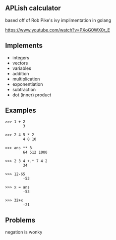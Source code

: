 APLish calculator
-----------------
based off of Rob Pike's ivy implimentation in golang

https://www.youtube.com/watch?v=PXoG0WX0r_E

Implements
----------
* integers
* vectors
* variables
* addition
* multiplication
* exponentiation
* subtraction
* dot (inner) product

Examples
--------
```
>>> 1 + 2
        3
 
>>> 2 4 5 * 2
        4 8 10
 
>>> ans ** 3
        64 512 1000
 
>>> 2 3 4 +.* 7 4 2
        34

>>> 12-65
        -53

>>> x = ans
        -53

>>> 32+x
        -21
```

Problems
--------
negation is wonky
